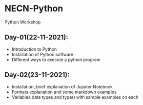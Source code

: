 # NECN-Python
Python Workshop

## Day-01(22-11-2021):
  - Introduction to Python
  - Installation of Python software
  - Different ways to execute a python program

## Day-02(23-11-2021):
  - Installation, brief explanation of Jupyter Notebook
  - Formats explanation and some markdown examples
  - Variables,data types and type() with sample examples on each
